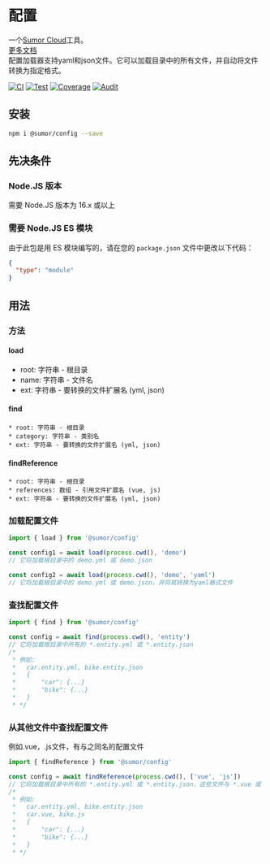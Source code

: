 # 配置

一个[Sumor Cloud](https://sumor.cloud)工具。  
[更多文档](https://sumor.cloud/config)  
配置加载器支持yaml和json文件。它可以加载目录中的所有文件，并自动将文件转换为指定格式。

[![CI](https://github.com/sumor-cloud/config/actions/workflows/ci.yml/badge.svg)](https://github.com/sumor-cloud/config/actions/workflows/ci.yml)
[![Test](https://github.com/sumor-cloud/config/actions/workflows/ut.yml/badge.svg)](https://github.com/sumor-cloud/config/actions/workflows/ut.yml)
[![Coverage](https://github.com/sumor-cloud/config/actions/workflows/coverage.yml/badge.svg)](https://github.com/sumor-cloud/config/actions/workflows/coverage.yml)
[![Audit](https://github.com/sumor-cloud/config/actions/workflows/audit.yml/badge.svg)](https://github.com/sumor-cloud/config/actions/workflows/audit.yml)

## 安装

```bash
npm i @sumor/config --save
```

## 先决条件

### Node.JS 版本

需要 Node.JS 版本为 16.x 或以上

### 需要 Node.JS ES 模块

由于此包是用 ES 模块编写的，请在您的 `package.json` 文件中更改以下代码：

```json
{
  "type": "module"
}
```

## 用法

### 方法

#### load

- root: 字符串 - 根目录
- name: 字符串 - 文件名
- ext: 字符串 - 要转换的文件扩展名 (yml, json)

#### find

    * root: 字符串 - 根目录
    * category: 字符串 - 类别名
    * ext: 字符串 - 要转换的文件扩展名 (yml, json)

#### findReference

    * root: 字符串 - 根目录
    * references: 数组 - 引用文件扩展名 (vue, js)
    * ext: 字符串 - 要转换的文件扩展名 (yml, json)

### 加载配置文件

```javascript
import { load } from '@sumor/config'

const config1 = await load(process.cwd(), 'demo')
// 它将加载根目录中的 demo.yml 或 demo.json

const config2 = await load(process.cwd(), 'demo', 'yaml')
// 它将加载根目录中的 demo.yml 或 demo.json，并将其转换为yaml格式文件
```

### 查找配置文件

```javascript
import { find } from '@sumor/config'

const config = await find(process.cwd(), 'entity')
// 它将加载根目录中所有的 *.entity.yml 或 *.entity.json
/*
 * 例如:
 *   car.entity.yml, bike.entity.json
 *   {
 *       "car": {...}
 *       "bike": {...}
 *   }
 * */
```

### 从其他文件中查找配置文件

例如.vue，.js文件，有与之同名的配置文件

```javascript
import { findReference } from '@sumor/config'

const config = await findReference(process.cwd(), ['vue', 'js'])
// 它将加载根目录中所有的 *.entity.yml 或 *.entity.json，这些文件与 *.vue 或 *.js 同名
/*
 * 例如:
 *   car.entity.yml, bike.entity.json
 *   car.vue, bike.js
 *   {
 *       "car": {...}
 *       "bike": {...}
 *   }
 * */
```